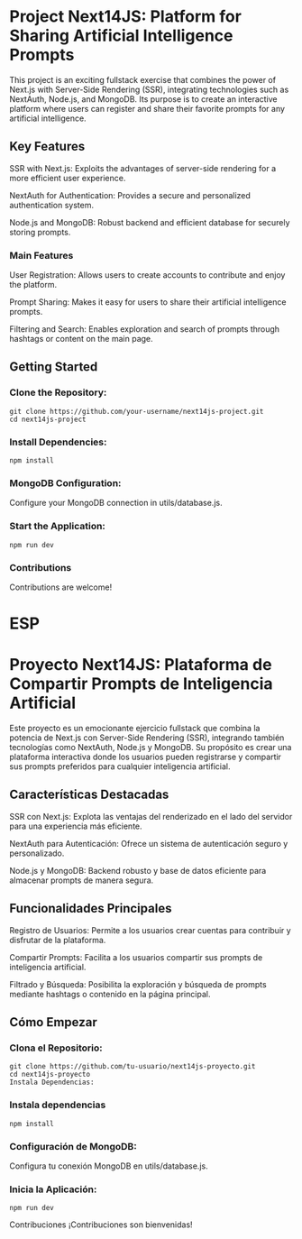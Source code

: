 # Project Next14JS: Platform for Sharing Artificial Intelligence Prompts
This project is an exciting fullstack exercise that combines the power of Next.js with Server-Side Rendering (SSR), integrating technologies such as NextAuth, Node.js, and MongoDB. Its purpose is to create an interactive platform where users can register and share their favorite prompts for any artificial intelligence.

## Key Features
SSR with Next.js: Exploits the advantages of server-side rendering for a more efficient user experience.

NextAuth for Authentication: Provides a secure and personalized authentication system.

Node.js and MongoDB: Robust backend and efficient database for securely storing prompts.


### Main Features

User Registration: Allows users to create accounts to contribute and enjoy the platform.

Prompt Sharing: Makes it easy for users to share their artificial intelligence prompts.

Filtering and Search: Enables exploration and search of prompts through hashtags or content on the main page.


## Getting Started
### Clone the Repository:

```
git clone https://github.com/your-username/next14js-project.git
cd next14js-project

```
### Install Dependencies:
```
npm install
```
### MongoDB Configuration:

Configure your MongoDB connection in utils/database.js.

### Start the Application:

```
npm run dev
```
### Contributions
Contributions are welcome!

# ESP

# Proyecto Next14JS: Plataforma de Compartir Prompts de Inteligencia Artificial
Este proyecto es un emocionante ejercicio fullstack que combina la potencia de Next.js con Server-Side Rendering (SSR), integrando también tecnologías como NextAuth, Node.js y MongoDB. Su propósito es crear una plataforma interactiva donde los usuarios pueden registrarse y compartir sus prompts preferidos para cualquier inteligencia artificial.

## Características Destacadas
SSR con Next.js: Explota las ventajas del renderizado en el lado del servidor para una experiencia más eficiente.

NextAuth para Autenticación: Ofrece un sistema de autenticación seguro y personalizado.

Node.js y MongoDB: Backend robusto y base de datos eficiente para almacenar prompts de manera segura.

## Funcionalidades Principales

Registro de Usuarios: Permite a los usuarios crear cuentas para contribuir y disfrutar de la plataforma.

Compartir Prompts: Facilita a los usuarios compartir sus prompts de inteligencia artificial.

Filtrado y Búsqueda: Posibilita la exploración y búsqueda de prompts mediante hashtags o contenido en la página principal.

## Cómo Empezar

### Clona el Repositorio:


```
git clone https://github.com/tu-usuario/next14js-proyecto.git
cd next14js-proyecto
Instala Dependencias:
```
### Instala dependencias
```
npm install

```
### Configuración de MongoDB:
Configura tu conexión MongoDB en utils/database.js.
### Inicia la Aplicación:
  
```
npm run dev
```
Contribuciones
¡Contribuciones son bienvenidas!
